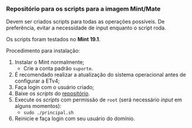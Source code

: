 ### Repositório para os scripts para a imagem Mint/Mate

Devem ser criados scripts para todas as operações possíveis.
De preferência, evitar a necessidade de input enquanto o script roda.

Os scripts foram testados no **Mint 19.1**.

Procedimento para instalação:
1. Instalar o Mint normalmente;
   - Crie a conta padrão `suporte`.
2. É recomendado realizar a atualização do sistema operacional antes de configurar a ETv4;
3. Faça login com o usuário criado;
4. Baixe os _scripts_ do [repositório](https://github.com/CMCuritiba/ETv4/).
5. Execute os _scripts_ com permissão de `root` (será necessário _input_ em alguns momentos):
   - `sudo ./principal.sh`
6. Reinicie e faça login com seu usuário do domínio.
